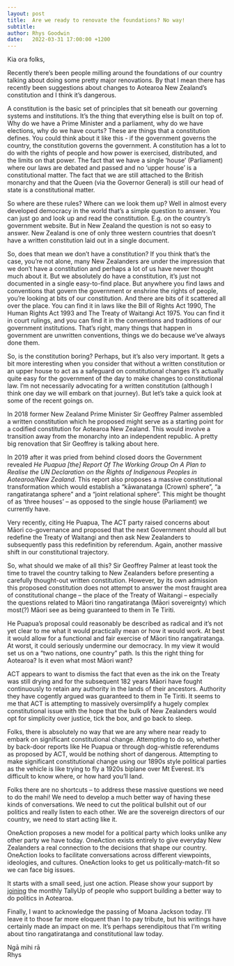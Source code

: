 ```yaml
---
layout: post
title:  Are we ready to renovate the foundations? No way!
subtitle:
author: Rhys Goodwin
date:   2022-03-31 17:00:00 +1200
---
```


Kia ora folks,

Recently there’s been people milling around the foundations of our country talking about doing some pretty major renovations. By that I mean there has recently been suggestions about changes to Aotearoa New Zealand’s constitution and I think it’s dangerous. 

A constitution is the basic set of principles that sit beneath our governing systems and institutions. It’s the thing that everything else is built on top of. Why do we have a Prime Minister and a parliament, why do we have elections, why do we have courts? These are things that a constitution defines. You could think about it like this - if the government governs the country, the constitution governs the government. A constitution has a lot to do with the rights of people and how power is exercised, distributed, and the limits on that power. The fact that we have a single ‘house’ (Parliament) where our laws are debated and passed and no ‘upper house’ is a constitutional matter. The fact that we are still attached to the British monarchy and that the Queen (via the Governor General) is still our head of state is a constitutional matter.

So where are these rules? Where can we look them up? Well in almost every developed democracy in the world that’s a simple question to answer. You can just go and look up and read the constitution. E.g. on the country’s government website. But in New Zealand the question is not so easy to answer. New Zealand is one of only three western countries that doesn’t have a written constitution laid out in a single document.

So, does that mean we don’t have a constitution? If you think that’s the case, you’re not alone, many New Zealanders are under the impression that we don’t have a constitution and perhaps a lot of us have never thought much about it. But we absolutely do have a constitution, it’s just not documented in a single easy-to-find place. But anywhere you find laws and conventions that govern the government or enshrine the rights of people, you’re looking at bits of our constitution. And there are bits of it scattered all over the place. You can find it in laws like the Bill of Rights Act 1990, The Human Rights Act 1993 and The Treaty of Waitangi Act 1975. You can find it in court rulings, and you can find it in the conventions and traditions of our government institutions. That’s right, many things that happen in government are unwritten conventions, things we do because we’ve always done them. 

So, is the constitution boring? Perhaps, but it’s also very important. It gets a bit more interesting when you consider that without a written constitution or an upper house to act as a safeguard on constitutional changes it’s actually quite easy for the government of the day to make changes to constitutional law.  I’m not necessarily advocating for a written constitution (although I think one day we will embark on that journey). But let’s take a quick look at some of the recent goings on. 

In 2018 former New Zealand Prime Minister Sir Geoffrey Palmer assembled a written constitution which he proposed might serve as a starting point for a codified constitution for Aotearoa New Zealand. This would involve a transition away from the monarchy into an independent republic. A pretty big renovation that Sir Geoffrey is talking about here. 

In 2019 after it was pried from behind closed doors the Government revealed *He Puapua [the] Report Of The Working Group On A Plan to Realise the UN Declaration on the Rights of Indigenous Peoples in Aotearoa/New Zealand*. This report also proposes a massive constitutional transformation which would establish a “kāwanatanga (Crown) sphere”, “a rangatiratanga sphere” and a “joint relational sphere”. This might be thought of as ‘three houses’ – as opposed to the single house (Parliament) we currently have. 

Very recently, citing He Puapua, The ACT party raised concerns about Māori co-governance and proposed that the next Government should all but redefine the Treaty of Waitangi and then ask New Zealanders to subsequently pass this redefinition by referendum. Again, another massive shift in our constitutional trajectory. 

So, what should we make of all this? Sir Geoffrey Palmer at least took the time to travel the country talking to New Zealanders before presenting a carefully thought-out written constitution. However, by its own admission this proposed constitution does not attempt to answer the most fraught area of constitutional change – the place of the Treaty of Waitangi – especially the questions related to Māori tino rangatiratanga (Māori sovereignty) which most(?) Māori see as being guaranteed to them in Te Tiriti. 

He Puapua’s proposal could reasonably be described as radical and it’s not yet clear to me what it would practically mean or how it would work. At best it would allow for a functional and fair exercise of Māori tino rangatiratanga. At worst, it could seriously undermine our democracy. In my view it would set us on a “two nations, one country” path. Is this the right thing for Aotearoa? Is it even what most Māori want? 

ACT appears to want to dismiss the fact that even as the ink on the Treaty was still drying and for the subsequent 182 years Māori have fought continuously to retain any authority in the lands of their ancestors. Authority they have cogently argued was guaranteed to them in Te Tiriti.  It seems to me that ACT is attempting to massively oversimplify a hugely complex constitutional issue with the hope that the bulk of New Zealanders would opt for simplicity over justice, tick the box, and go back to sleep. 

Folks, there is absolutely no way that we are any where near ready to embark on significant constitutional change. Attempting to do so, whether by back-door reports like He Puapua or through dog-whistle referendums as proposed by ACT, would be nothing short of dangerous. Attempting to make significant constitutional change using our 1890s style political parties as the vehicle is like trying to fly a 1920s biplane over Mt Everest. It’s difficult to know where, or how hard you’ll land. 

Folks there are no shortcuts – to address these massive questions we need to do the mahi! We need to develop a much better way of having these kinds of conversations. We need to cut the political bullshit out of our politics and really listen to each other. We are the sovereign directors of our country, we need to start acting like it. 

OneAction proposes a new model for a political party which looks unlike any other party we have today. OneAction exists entirely to give everyday New Zealanders a real connection to the decisions that shape our country. OneAction looks to facilitate conversations across different viewpoints, ideologies, and cultures. OneAction looks to get us politically-match-fit so we can face big issues.

It starts with a small seed, just one action. Please show your support by <a href="{{site.data.urls.join}}">joining</a> the monthly TallyUp of people who support building a better way to do politics in Aotearoa. 

Finally, I want to acknowledge the passing of Moana Jackson today. I’ll leave it to those far more eloquent than I to pay tribute, but his writings have certainly made an impact on me. It’s perhaps serendipitous that I’m writing about tino rangatiratanga and constitutional law today. 

Ngā mihi rā   
Rhys